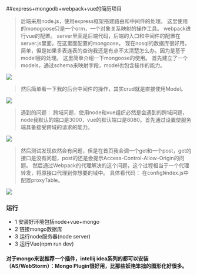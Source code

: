 ##express+mongodb+webpack+vue的简历项目

>后端采用node.js，使用express框架搭建路由和中间件的处理。
这里使用的monogoose只是一个orm，一个对象关系映射的操作工具。
webpack进行vue的配置。
>server里面是后端代码，后端的入口和中间件的配置在server.js里面，在这里面配置的mongoose。
现在nosql的数据库很好用，简单，但是如果多表连表的查询我还是有点不太清楚怎么办，因为是基于model层的处理。
这里简单介绍一下mongoose的使用。
首先建立了一个models，通过schema来映射字段，model也包含操作的能力。

![](https://github.com/MIFind/myResume/blob/master/exam/ex1.png)  

>然后简单看一下我的后台中间件的操作，其实crud就是直接使用Model。

![](https://github.com/MIFind/myResume/blob/master/exam/ex2.png)  

>遇到的问题：
    跨域问题，使用node和vue组织必然是会遇到的跨域问题，node我默认的端口是3000，vue的默认端口是8080。首先通过设置使服务端具备接受跨域的请求的能力。

![](https://github.com/MIFind/myResume/blob/master/exam/ex3.png)  

>然后测试发现依然会有问题，但是在首页我会调一个get和一个post，get的接口是没有问题，post的还是会提示Access-Control-Allow-Origin的问题。
然后通过Webpack的代理解决的这个问题，这个过程相当于一个代理转发，将原接口代理到你想要的域中。
具体看代码：
在config》index.js中配置proxyTable。

![](https://github.com/MIFind/myResume/blob/master/exam/ex4.png)  


### 运行
* 1 安装好环境包括node+vue+mongo
* 2 链接mongo数据库
* 3 运行node服务器(node server)
* 3 运行Vue(npm run dev)

#### 对于mongo来说推荐一个插件，intellij idea系列的都可以安装（AS/WebStorm）：Mongo Plugin很好用，比那些妖艳笨拙的图形化好很多。

















